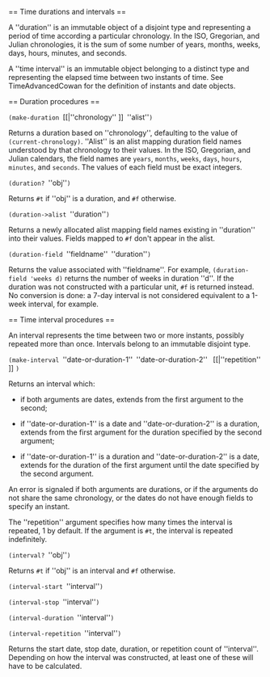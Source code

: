 == Time durations and intervals ==

A ''duration'' is an immutable object of a disjoint type and representing a period of time according a particular chronology.  In the ISO, Gregorian, and Julian chronologies, it is the sum of
some number of years, months, weeks, days, hours, minutes, and seconds.

A ''time interval'' is an immutable object belonging to a distinct type and representing the elapsed time between two instants of time.  See TimeAdvancedCowan for the definition of instants and date objects.

== Duration procedures ==

`(make-duration `[[|''chronology'' ]]` `''alist''`)`

Returns a duration based on ''chronology'', defaulting to the value of `(current-chronology)`.  ''Alist'' is an alist mapping duration field names understood by that chronology to their values.  In the ISO, Gregorian, and Julian calendars, the field names are
`years`, `months`, `weeks`, `days`, `hours`, `minutes`, and `seconds`.
The values of each field must be exact integers.

`(duration? `''obj''`)`

Returns `#t` if ''obj'' is a duration, and `#f` otherwise.

`(duration->alist `''duration''`)`

Returns a newly allocated alist mapping field names existing in ''duration'' into their values.  Fields mapped to `#f` don't appear in the alist.

`(duration-field `''fieldname''` `''duration''`)`

Returns the value associated with ''fieldname''.  For example, `(duration-field 'weeks d)` returns the number of weeks in duration ''d''.  If the duration was not constructed with a
particular unit, `#f` is returned instead.  No conversion is done: a 7-day interval is not considered equivalent to a 1-week interval, for example.


== Time interval procedures ==

An interval represents the time between two or more instants, possibly repeated more than once.  Intervals belong to an immutable disjoint type.

`(make-interval `''date-or-duration-1''` `''date-or-duration-2''` ` [[|''repetition'' ]] `)`

Returns an interval which:

* if both arguments are dates, extends from the first argument to the second;

* if ''date-or-duration-1'' is a date and ''date-or-duration-2'' is a duration, extends from the first argument for the duration specified by the second argument;

* if ''date-or-duration-1'' is a duration and ''date-or-duration-2'' is a date, extends for the duration of the first argument until the date specified by the second argument.

An error is signaled if both arguments are durations, or if the arguments do not share the same chronology, or the dates do not have enough fields to specify an instant.

The ''repetition'' argument specifies how many times the interval is repeated, 1 by default.  If the argument is `#t`, the interval is repeated indefinitely.

`(interval? `''obj''`)`

Returns `#t` if ''obj'' is an interval and `#f` otherwise.

`(interval-start `''interval''`)`

`(interval-stop `''interval''`)`

`(interval-duration `''interval''`)`

`(interval-repetition `''interval''`)`

Returns the start date, stop date, duration, or repetition count of ''interval''.  Depending on how the interval was constructed, at least one of these will have to be calculated.